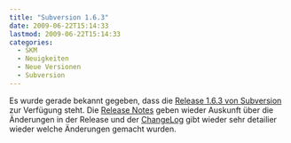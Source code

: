 ```yaml
---
title: "Subversion 1.6.3"
date: 2009-06-22T15:14:33
lastmod: 2009-06-22T15:14:33
categories:
  - SKM
  - Neuigkeiten
  - Neue Versionen
  - Subversion
---
```

Es wurde gerade bekannt gegeben, dass die <a href="http://subversion.tigris.org/servlets/NewsItemView?newsItemID=2290">Release 1.6.3 von Subversion</a> zur Verfügung steht. Die <a href="http://subversion.tigris.org/svn_1.6_releasenotes.html">Release Notes</a> geben wieder Auskunft über die Änderungen in der Release und der <a href="http://svn.collab.net/repos/svn/tags/1.6.3/CHANGES">ChangeLog</a> gibt wieder sehr detailier wieder welche Änderungen gemacht wurden.

